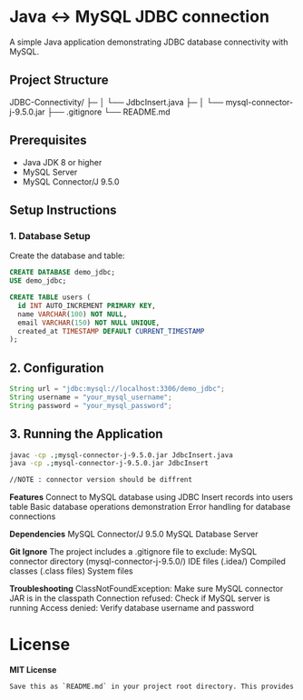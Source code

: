 # Java ↔ MySQL JDBC connection

A simple Java application demonstrating JDBC database connectivity with MySQL.

## Project Structure
JDBC-Connectivity/
├─
│ └── JdbcInsert.java
├─
│ └── mysql-connector-j-9.5.0.jar
├── .gitignore
└── README.md


## Prerequisites

- Java JDK 8 or higher
- MySQL Server
- MySQL Connector/J 9.5.0

## Setup Instructions

### 1. Database Setup

Create the database and table:

```sql
CREATE DATABASE demo_jdbc;
USE demo_jdbc;

CREATE TABLE users (
  id INT AUTO_INCREMENT PRIMARY KEY,
  name VARCHAR(100) NOT NULL,
  email VARCHAR(150) NOT NULL UNIQUE,
  created_at TIMESTAMP DEFAULT CURRENT_TIMESTAMP
);
```

## 2. Configuration
```java 
String url = "jdbc:mysql://localhost:3306/demo_jdbc";
String username = "your_mysql_username";
String password = "your_mysql_password";
```

## 3. Running the Application
```bash
javac -cp .;mysql-connector-j-9.5.0.jar JdbcInsert.java
java -cp .;mysql-connector-j-9.5.0.jar JdbcInsert

//NOTE : connector version should be diffrent 
```
**Features**
    Connect to MySQL database using JDBC
    Insert records into users table
    Basic database operations demonstration
    Error handling for database connections

**Dependencies**
    MySQL Connector/J 9.5.0
    MySQL Database Server

**Git Ignore**
The project includes a .gitignore file to exclude:
    MySQL connector directory (mysql-connector-j-9.5.0/)
    IDE files (.idea/)
    Compiled classes (.class files)
    System files

**Troubleshooting**
    ClassNotFoundException: Make sure MySQL connector JAR is in the classpath
    Connection refused: Check if MySQL server is running
    Access denied: Verify database username and password

# License

**MIT License**
```bash
Save this as `README.md` in your project root directory. This provides clear documentation for anyone who wants to understand or run your JDBC connectivity project.
```